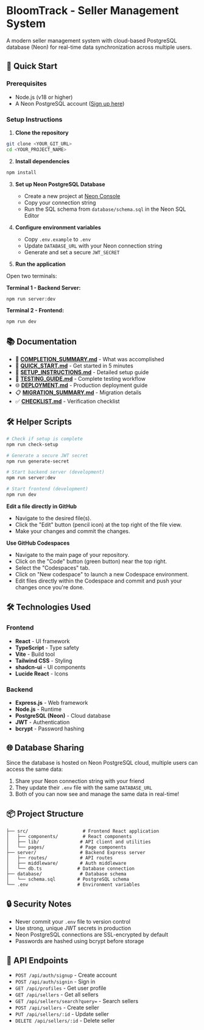 # BloomTrack - Seller Management System

A modern seller management system with cloud-based PostgreSQL database (Neon) for real-time data synchronization across multiple users.

## 🚀 Quick Start

### Prerequisites
- Node.js (v18 or higher)
- A Neon PostgreSQL account ([Sign up here](https://console.neon.tech/))

### Setup Instructions

1. **Clone the repository**
```sh
git clone <YOUR_GIT_URL>
cd <YOUR_PROJECT_NAME>
```

2. **Install dependencies**
```sh
npm install
```

3. **Set up Neon PostgreSQL Database**
   - Create a new project at [Neon Console](https://console.neon.tech/)
   - Copy your connection string
   - Run the SQL schema from `database/schema.sql` in the Neon SQL Editor

4. **Configure environment variables**
   - Copy `.env.example` to `.env`
   - Update `DATABASE_URL` with your Neon connection string
   - Generate and set a secure `JWT_SECRET`

5. **Run the application**

Open two terminals:

**Terminal 1 - Backend Server:**
```sh
npm run server:dev
```

**Terminal 2 - Frontend:**
```sh
npm run dev
```

## 📚 Documentation

- 🎉 **[COMPLETION_SUMMARY.md](./COMPLETION_SUMMARY.md)** - What was accomplished
- 🚀 **[QUICK_START.md](./QUICK_START.md)** - Get started in 5 minutes
- 📖 **[SETUP_INSTRUCTIONS.md](./SETUP_INSTRUCTIONS.md)** - Detailed setup guide
- 🧪 **[TESTING_GUIDE.md](./TESTING_GUIDE.md)** - Complete testing workflow
- 🌐 **[DEPLOYMENT.md](./DEPLOYMENT.md)** - Production deployment guide
- 📋 **[MIGRATION_SUMMARY.md](./MIGRATION_SUMMARY.md)** - Migration details
- ✅ **[CHECKLIST.md](./CHECKLIST.md)** - Verification checklist

## 🛠️ Helper Scripts

```bash
# Check if setup is complete
npm run check-setup

# Generate a secure JWT secret
npm run generate-secret

# Start backend server (development)
npm run server:dev

# Start frontend (development)
npm run dev
```

**Edit a file directly in GitHub**

- Navigate to the desired file(s).
- Click the "Edit" button (pencil icon) at the top right of the file view.
- Make your changes and commit the changes.

**Use GitHub Codespaces**

- Navigate to the main page of your repository.
- Click on the "Code" button (green button) near the top right.
- Select the "Codespaces" tab.
- Click on "New codespace" to launch a new Codespace environment.
- Edit files directly within the Codespace and commit and push your changes once you're done.

## 🛠️ Technologies Used

### Frontend
- **React** - UI framework
- **TypeScript** - Type safety
- **Vite** - Build tool
- **Tailwind CSS** - Styling
- **shadcn-ui** - UI components
- **Lucide React** - Icons

### Backend
- **Express.js** - Web framework
- **Node.js** - Runtime
- **PostgreSQL (Neon)** - Cloud database
- **JWT** - Authentication
- **bcrypt** - Password hashing

## 🌐 Database Sharing

Since the database is hosted on Neon PostgreSQL cloud, multiple users can access the same data:

1. Share your Neon connection string with your friend
2. They update their `.env` file with the same `DATABASE_URL`
3. Both of you can now see and manage the same data in real-time!

## 📦 Project Structure

```
├── src/                    # Frontend React application
│   ├── components/         # React components
│   ├── lib/               # API client and utilities
│   └── pages/             # Page components
├── server/                # Backend Express server
│   ├── routes/            # API routes
│   ├── middleware/        # Auth middleware
│   └── db.ts             # Database connection
├── database/              # Database schema
│   └── schema.sql        # PostgreSQL schema
└── .env                  # Environment variables
```

## 🔒 Security Notes

- Never commit your `.env` file to version control
- Use strong, unique JWT secrets in production
- Neon PostgreSQL connections are SSL-encrypted by default
- Passwords are hashed using bcrypt before storage

## 📝 API Endpoints

- `POST /api/auth/signup` - Create account
- `POST /api/auth/signin` - Sign in
- `GET /api/profiles` - Get user profile
- `GET /api/sellers` - Get all sellers
- `GET /api/sellers/search?query=` - Search sellers
- `POST /api/sellers` - Create seller
- `PUT /api/sellers/:id` - Update seller
- `DELETE /api/sellers/:id` - Delete seller
